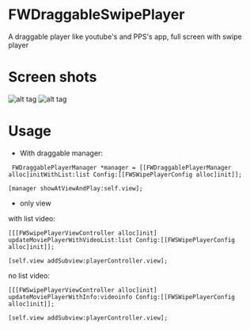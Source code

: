# FWDraggableSwipePlayer
A draggable player like youtube's and PPS's app, full screen with swipe player 

# Screen shots

![alt tag](https://raw.githubusercontent.com/fillywong/FWDraggableSwipePlayer/master/Assets/demo.gif)
![alt tag](https://raw.githubusercontent.com/fillywong/FWDraggableSwipePlayer/master/Assets/demo2.gif)

# Usage

* With draggable manager:

``` FWDraggablePlayerManager *manager = [[FWDraggablePlayerManager alloc]initWithList:list Config:[[FWSWipePlayerConfig alloc]init]];```

```[manager showAtViewAndPlay:self.view]; ```

* only view 

with list video:
  
```[[[FWSwipePlayerViewController alloc]init] updateMoviePlayerWithVideoList:list Config:[[FWSWipePlayerConfig alloc]init]];```

```[self.view addSubview:playerController.view];```

no list video:
  
```[[[FWSwipePlayerViewController alloc]init] updateMoviePlayerWithInfo:videoinfo Config:[[FWSWipePlayerConfig alloc]init]];```

```[self.view addSubview:playerController.view];```
